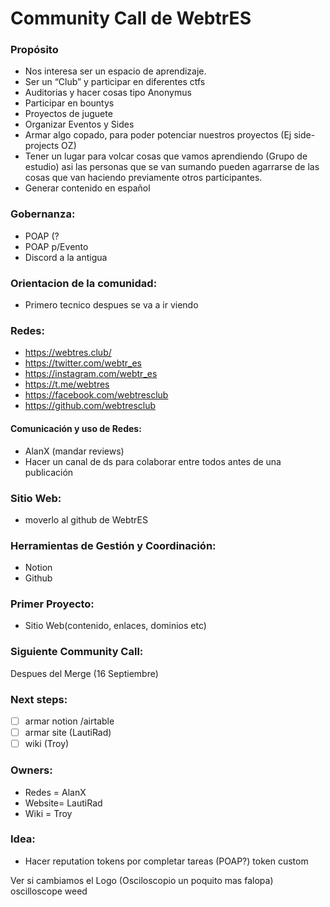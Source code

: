 # Community Call de WebtrES


### Propósito
- Nos interesa ser un espacio de aprendizaje.
- Ser un “Club” y participar en diferentes ctfs
- Auditorias y hacer cosas tipo Anonymus
- Participar en bountys
- Proyectos de juguete
- Organizar Eventos y Sides
- Armar algo copado, para poder potenciar nuestros proyectos (Ej side-projects OZ)
- Tener un lugar para volcar cosas que vamos aprendiendo (Grupo de estudio) asi las personas que se van sumando pueden agarrarse de las cosas que van haciendo previamente otros participantes.
- Generar contenido en español

### Gobernanza:

- POAP (?
- POAP p/Evento
- Discord a la antigua


### Orientacion de la comunidad:

- Primero tecnico despues se va a ir viendo

### Redes:

- https://webtres.club/
- https://twitter.com/webtr_es
- https://instagram.com/webtr_es
- https://t.me/webtres
- https://facebook.com/webtresclub
- https://github.com/webtresclub


#### Comunicación y uso de Redes:

- AlanX (mandar reviews)
- Hacer un canal de ds para colaborar entre todos antes de una publicación

### Sitio Web:

- moverlo al github de WebtrES

### Herramientas de Gestión y Coordinación:

- Notion
- Github

### Primer Proyecto:

- Sitio Web(contenido, enlaces, dominios etc)


### Siguiente Community Call:

Despues del Merge (16 Septiembre)

### Next steps:

- [ ] armar notion /airtable
- [ ] armar site (LautiRad)
- [ ] wiki (Troy)

### Owners:

- Redes = AlanX
- Website= LautiRad
- Wiki = Troy


### Idea:

- Hacer reputation tokens por completar tareas (POAP?) token custom

Ver si cambiamos el Logo (Osciloscopio un poquito mas falopa) oscilloscope weed
